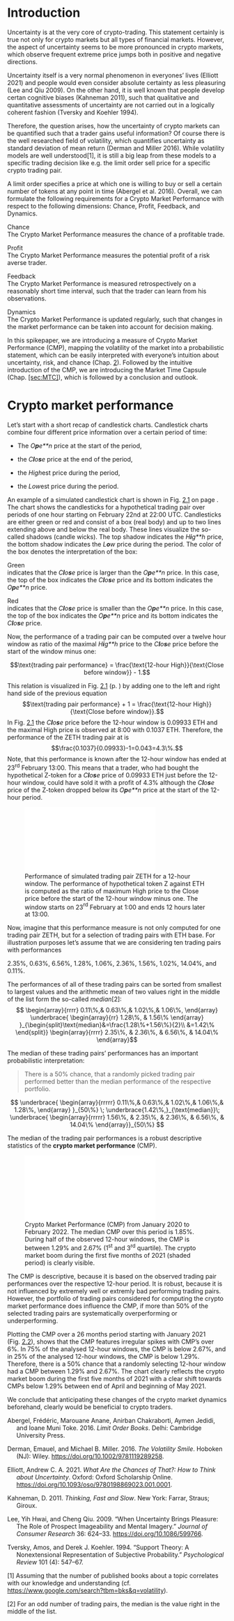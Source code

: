 # Introduction

Uncertainty is at the very core of crypto-trading. This statement
certainly is true not only for crypto markets but all types of financial
markets. However, the aspect of uncertainty seems to be more pronounced
in crypto markets, which observe frequent extreme price jumps both in
positive and negative directions.

Uncertainty itself is a very normal phenomenon in everyones’ lives
(Elliott 2021) and people would even consider absolute certainty as less
pleasuring (Lee and Qiu 2009). On the other hand, it is well known that
people develop certan cognitive biases (Kahneman 2011), such that
qualitative and quantitative assessments of uncertainty are not carried
out in a logically coherent fashion (Tversky and Koehler 1994).

Therefore, the question arises, how the uncertainty of crypto markets
can be quantified such that a trader gains useful information? Of course
there is the well researched field of volatility, which quantifies
uncertainty as standard deviation of mean return (Derman and Miller
2016). While volatility models are well understood[1], it is still a big
leap from these models to a specific trading decision like e.g. the
limit order sell price for a specific crypto trading pair.

A limit order specifies a price at which one is willing to buy or sell a
certain number of tokens at any point in time (Abergel et al. 2016).
Overall, we can formulate the following requirements for a Crypto Market
Performance with respect to the following dimensions: Chance, Profit,
Feedback, and Dynamics.

Chance  
The Crypto Market Performance measures the chance of a profitable trade.

Profit  
The Crypto Market Performance measures the potential profit of a risk
averse trader.

Feedback  
The Crypto Market Performance is measured retrospectively on a
reasonably short time interval, such that the trader can learn from his
observations.

Dynamics  
The Crypto Market Performance is updated regularly, such that changes in
the market performance can be taken into account for decision making.

In this spikepaper, we are introducing a measure of Crypto Market
Performance (CMP), mapping the volatility of the market into a
probabilistic statement, which can be easily interpreted with everyone’s
intuition about uncertainty, risk, and chance
(Chap. <a href="#CMP" data-reference-type="ref" data-reference="CMP">2</a>).
Followed by the intuitive introduction of the CMP, we are introducing
the Market Time Capsule
(Chap. <a href="#sec:MTC" data-reference-type="ref" data-reference="sec:MTC">[sec:MTC]</a>),
which is followed by a conclusion and outlook.

# Crypto market performance

Let’s start with a short recap of candlestick charts. Candlestick charts
combine four different price information over a certain period of time:

-   The *O**p**e**n* price at the start of the period,

-   the *C**l**o**s**e* price at the end of the period,

-   the *High*est price during the period,

-   the *Low*est price during the period.

An example of a simulated candlestick chart is shown in
Fig. <a href="#fig:candlestick" data-reference-type="ref" data-reference="fig:candlestick">2.1</a>
on page . The chart shows the candlesticks for a hypothetical trading
pair over periods of one hour starting on February 22nd at 22:00 UTC.
Candlesticks are either green or red and consist of a box (real body)
and up to two lines extending above and below the real body. These lines
visualize the so-called shadows (candle wicks). The top shadow indicates
the *H**i**g**h* price, the bottom shadow indicates the *L**o**w* price
during the period. The color of the box denotes the interpretation of
the box:

Green  
indicates that the *C**l**o**s**e* price is larger than the *O**p**e**n*
price. In this case, the top of the box indicates the *C**l**o**s**e*
price and its bottom indicates the *O**p**e**n* price.

Red  
indicates that the *C**l**o**s**e* price is smaller than the
*O**p**e**n* price. In this case, the top of the box indicates the
*O**p**e**n* price and its bottom indicates the *C**l**o**s**e* price.

Now, the performance of a trading pair can be computed over a twelve
hour window as ratio of the maximal *H**i**g**h* price to the
*C**l**o**s**e* price before the start of the window minus one: 

$$\text{trading pair performance} = \frac{\text{12-hour High}}{\text{Close before window}} - 1.$$

This
relation is visualized in
Fig. <a href="#fig:candlestick" data-reference-type="ref" data-reference="fig:candlestick">2.1</a>
(p. ) by adding one to the left and right hand side of the previous
equation 
$$\text{trading pair performance} + 1 = \frac{\text{12-hour High}}{\text{Close before window}}.$$
In
Fig. <a href="#fig:candlestick" data-reference-type="ref" data-reference="fig:candlestick">2.1</a>
the *C**l**o**s**e* price before the 12-hour window is 0.09933 ETH and
the maximal High price is observed at 8:00 with 0.1037 ETH. Therefore,
the performance of the ZETH trading pair at is 
$$\frac{0.1037}{0.09933}-1=0.043=4.3\%.$$
Note, that this
performance is known after the 12-hour window has ended at
23<sup>rd</sup> February 13:00. This means that a trader, who had bought
the hypothetical Z-token for a *C**l**o**s**e* price of 0.09933 ETH just
before the 12-hour window, could have sold it with a profit of 4.3%
although the *C**l**o**s**e* price of the Z-token dropped below its
*O**p**e**n* price at the start of the 12-hour period.

<figure>
<embed src="LFL22pRc_b_token_specific_performance_1200.pdf" id="fig:candlestick" /><figcaption aria-hidden="true">Performance of simulated trading pair ZETH for a 12-hour window. The performance of hypothetical token Z against ETH is computed as the ratio of maximum High price to the Close price before the start of the 12-hour window minus one. The window starts on 23<span class="math inline"><sup>rd</sup></span> February at 1:00 and ends 12 hours later at 13:00. </figcaption>
</figure>

Now, imagine that this performance measure is not only computed for one
trading pair ZETH, but for a selection of trading pairs with ETH base.
For illustration purposes let’s assume that we are considering ten
trading pairs with performances

<div class="center">

2.35%, 0.63%, 6.56%, 1.28%, 1.06%, 2.36%, 1.56%, 1.02%, 14.04%, and
0.11%.

</div>

The performances of all of these trading pairs can be sorted from
smallest to largest values and the arithmetic mean of two values right
in the middle of the list form the so-called *median*[2]:
$$  \begin{array}{rrrr}
  0.11\%,& 0.63\%,& 1.02\%,& 1.06\%,
  \end{array}
  \underbrace{
  \begin{array}{rr}
    1.28\%, & 1.56\% 
  \end{array}
}_{\begin{split}\text{median}&=\frac{1.28\%+1.56\%}{2}\\
    &=1.42\%
  \end{split}}
  \begin{array}{rrrr}
  2.35\%, & 2.36\%, & 6.56\%, & 14.04\%  
  \end{array}$$

The median of these trading pairs’ performances has an important
probabilistic interpretation:

> There is a 50% chance, that a randomly picked trading pair performed
> better than the median performance of the respective portfolio.

$$  \underbrace{
    \begin{array}{rrrrr}
  0.11\%,& 0.63\%,& 1.02\%,& 1.06\%,& 1.28\%,    
    \end{array}
  }_{50\%}
  \; \underbrace{1.42\%,}_{\text{median}}\;
  \underbrace{
  \begin{array}{rrrrr}
  1.56\%, & 2.35\%, & 2.36\%, & 6.56\%, & 14.04\%  
  \end{array}}_{50\%}
$$

The median of the trading pair performances is a robust descriptive
statistics of the **crypto market performance** (CMP).

<figure>
<embed src="../notebooks/LFL22qCa_retrospective_CMP__signal.pdf" id="fig:retrospective_CMP" /><figcaption aria-hidden="true">Crypto Market Performance (CMP) from January 2020 to February 2022. The median CMP over this period is 1.85%. During half of the observed 12-hour windows, the CMP is between 1.29% and 2.67% (<span class="math inline">1<sup>st</sup></span> and <span class="math inline">3<sup>rd</sup></span> quartile). The crypto market boom during the first five months of 2021 (shaded period) is clearly visible.</figcaption>
</figure>

The CMP is descriptive, because it is based on the observed trading pair
performances over the respective 12-hour period. It is robust, because
it is not influenced by extremely well or extremly bad performing
trading pairs. However, the portfolio of trading pairs considered for
computing the crypto market performance does influence the CMP, if more
than 50% of the selected trading pairs are systematically overperforming
or underperforming.

Plotting the CMP over a 26 months period starting with January 2021
(Fig. <a href="#fig:retrospective_CMP" data-reference-type="ref" data-reference="fig:retrospective_CMP">2.2</a>),
shows that the CMP features irregular spikes with CMP’s over 6%. In 75%
of the analysed 12-hour windows, the CMP is below 2.67%, and in 25% of
the analysed 12-hour windows, the CMP is below 1.29%. Therefore, there
is a 50% chance that a randomly selecting 12-hour window had a CMP
between 1.29% and 2.67%. The chart clearly reflects the crypto market
boom during the first five months of 2021 with a clear shift towards
CMPs below 1.29% between end of April and beginning of May 2021.

We conclude that anticipating these changes of the crypto market
dynamics beforehand, clearly would be beneficial to crypto traders.

<div id="refs" class="references csl-bib-body hanging-indent">

<div id="ref-Abergel2016_limit_orders" class="csl-entry">

Abergel, Frédéric, Marouane Anane, Anirban Chakraborti, Aymen Jedidi,
and Ioane Muni Toke. 2016. *Limit Order Books*. Delhi: Cambridge
University Press.

</div>

<div id="ref-DermanMiller2016_volatility" class="csl-entry">

Derman, Emauel, and Michael B. Miller. 2016. *The Volatility Smile*.
Hoboken (NJ): Wiley. <https://doi.org/10.1002/9781119289258>.

</div>

<div id="ref-Elliott2021_uncertainty" class="csl-entry">

Elliott, Andrew C. A. 2021. *What Are the Chances of That?: How to Think
about Uncertainty*. Oxford: Oxford Scholarship Online.
<https://doi.org/10.1093/oso/9780198869023.001.0001>.

</div>

<div id="ref-Kahneman2011_thinking" class="csl-entry">

Kahneman, D. 2011. *Thinking, Fast and Slow*. New York: Farrar, Straus;
Giroux.

</div>

<div id="ref-LeeQiu2009_uncertainty" class="csl-entry">

Lee, Yih Hwai, and Cheng Qiu. 2009. “When Uncertainty Brings Pleasure:
The Role of Prospect Imageability and Mental Imagery.” *Journal of
Consumer Research* 36: 624–33. <https://doi.org/10.1086/599766>.

</div>

<div id="ref-TverskyKoehler1994_quote" class="csl-entry">

Tversky, Amos, and Derek J. Koehler. 1994. “Support Theory: A
Nonextensional Representation of Subjective Probability.” *Psychological
Review* 101 (4): 547–67.

</div>

</div>

[1] Assuming that the number of published books about a topic correlates
with our knowledge and understanding (cf.
<https://www.google.com/search?tbm=bks&q=volatility>).

[2] For an odd number of trading pairs, the median is the value right in
the middle of the list.
